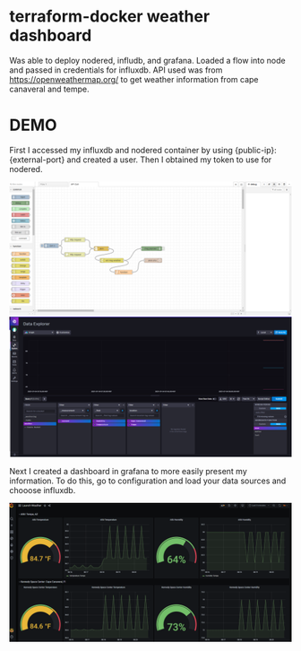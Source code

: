 # terraform-docker weather dashboard

Was able to deploy nodered, infludb, and grafana. Loaded a flow into node and passed in credentials for influxdb. API used was from https://openweathermap.org/ to get weather information from cape canaveral and tempe.

# DEMO

First I accessed my influxdb and nodered container by using {public-ip}:{external-port} and created a user. Then I obtained my token to use for nodered. 

![](Screenshots/99e188a7cdbc37c2dda5b02515fb7401.png)
![](Screenshots/4657d9e58c1b1cabf68b9e457eb07f4b.png)

Next I created a dashboard in grafana to more easily present my information. To do this, go to configuration and load your data sources and chooose influxdb.

![](Screenshots/a8ba855bcff7b17dc799c0f5cea12ce9.png)
